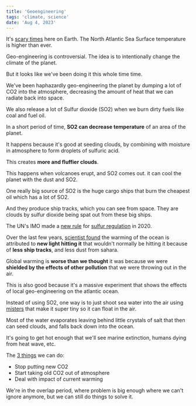 ```yaml
---
title: 'Geoengineering'
tags: 'climate, science'
date: 'Aug 4, 2023'
---
```


It's [scary times](https://www.youtube.com/watch?v=dk8pwE3IByg) here on Earth. The North Atlantic Sea Surface temperature is higher than ever.

Geo-engineering is controversial. The idea is to intentionally change the climate of the planet.

But it looks like we've been doing it this whole time time.

We've been haphazardly geo-engineering the planet by dumping a lot of CO2 into the atmosphere, decreasing the amount of heat that we can radiate back into space.

We also release a lot of Sulfur dioxide (SO2) when we burn dirty fuels like coal and fuel oil.

In a short period of time, **SO2 can decrease temperature** of an area of the planet.

It happens because it's good at seeding clouds, by combining with moisture in atmosphere to form droplets of sulfuric acid.

This creates **more and fluffier clouds**.

This happens when volcanoes erupt, and SO2 comes out. it can cool the planet with the dust and SO2.

One really big source of SO2 is the huge cargo ships that burn the cheapest oil which has a lot of SO2.

And they produce ship tracks, which you can see from space. They are clouds by sulfur dioxide being spat out from these big ships.

The UN's IMO made a [new rule](https://zenodo.org/record/7864530) for [sulfur regulation](https://www.science.org/doi/10.1126/sciadv.abn7988) in 2020.

Over the last few years, [scientist found](https://www.science.org/content/article/changing-clouds-unforeseen-test-geoengineering-fueling-record-ocean-warmth) the warming of the ocean is attributed to **new light hitting it** that wouldn't normally be hitting it because of **less ship tracks**, and less dust from sahara.

Global warming is **worse than we thought** it was because we were **shielded by the effects of other pollution** that we were throwing out in the air.

This is also good because it's a massive experiment that shows the effects of local geo-engineering on the atlantic ocean.

Instead of using SO2, one way is to just shoot sea water into the air using [misters](https://www.emicontrols.com/en-us/) that make it super tiny so it can float in the air.

Most of the water evaporates leaving behind little crystals of salt that then can seed clouds, and falls back down into the ocean.

It's going to get hot enough that we'll see marine extinction, humans dying from heat wave, etc.

The [3 things](https://youtu.be/dk8pwE3IByg?t=302) we can do:

- Stop putting new CO2
- Start taking old CO2 out of atmosphere
- Deal with impact of current warming

We're in the overlap period, where problem is big enough where we can't ignore anymore, but we can still do things to solve it.
